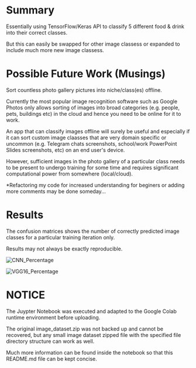 # Summary

Essentially using TensorFlow/Keras API to classify 5 different food & drink into their correct classes. 

But this can easily be swapped for other image classess or expanded to include much more new image classess. 

# Possible Future Work (Musings)

Sort countless photo gallery pictures into niche/class(es) offline.

Currently the most popular image recognition software such as Google Photos only allows sorting of images into broad categories (e.g. people, pets, buildings etc) in the cloud and hence you need to be online for it to work. 

An app that can classify images offline will surely be useful and especially if it can sort custom image claasses that are very domain specific or uncommon (e.g. Telegram chats screenshots, school/work PowerPoint Slides screenshots, etc) on an end user's device. 

However, sufficient images in the photo gallery of a particular class needs to be present to undergo training for some time and requires significant computational power from somewhere (local/cloud).  

*Refactoring my code for increased understanding for beginers or adding more comments may be done someday...

# Results
The confusion matrices shows the number of correctly predicted image classes for a particular training iteration only. 

Results may not always be exactly reproducible.  

![CNN_Percentage](https://github.com/MSHI005/Multiclass-Image-Classification/assets/159223357/fbc9ef15-e292-4b81-90da-f8ae05b5c384)

![VGG16_Percentage](https://github.com/MSHI005/Multiclass-Image-Classification/assets/159223357/d706508e-8c2d-4cc3-8c69-06d6001d8679)

# NOTICE
The Juypter Notebook was executed and adapted to the Google Colab runtime environment before uploading.

The original image_dataset.zip was not backed up and cannot be recovered, but any small image dataset zipped file with the specified file directory structure can work as well.   

Much more information can be found inside the notebook so that this README.md file can be kept concise.
